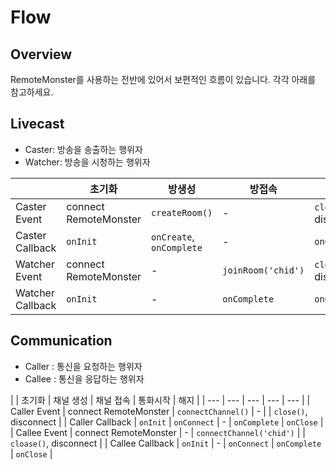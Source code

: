 # Flow

## Overview

RemoteMonster를 사용하는 전반에 있어서 보편적인 흐름이 있습니다. 각각 아래를 참고하세요.

## Livecast

* Caster: 방송을 송출하는 행위자
* Watcher: 방송을 시청하는 행위자

|  | 초기화 | 방생성 | 방접속 | 해지 |
| --- | --- | --- | --- | --- |
| Caster Event | connect RemoteMonster | `createRoom()` | - | `close()`, disconnect  |
| Caster Callback | `onInit` | `onCreate`, `onComplete` | - | `onClose` |
| Watcher Event | connect RemoteMonster | - | `joinRoom('chid')` | `cloase()`, disconnect |
| Watcher Callback | `onInit` | - | `onComplete` | `onClose` |

## Communication

* Caller : 통신을 요청하는 행위자
* Callee : 통신을 응답하는 행위자

|  | 초기화 | 채널 생성 | 채널 접속 | 통화시작 | 해지 |
| --- | --- | --- | --- | --- |
| Caller Event | connect RemoteMonster | `connectChannel()` | - |  | `close()`, disconnect  |
| Caller Callback | `onInit` | `onConnect` | - | `onComplete` | `onClose` |
| Callee Event | connect RemoteMonster | - | `connectChannel('chid')` |  | `cloase()`, disconnect |
| Callee Callback | `onInit` | - | `onConnect` | `onComplete` | `onClose` |

